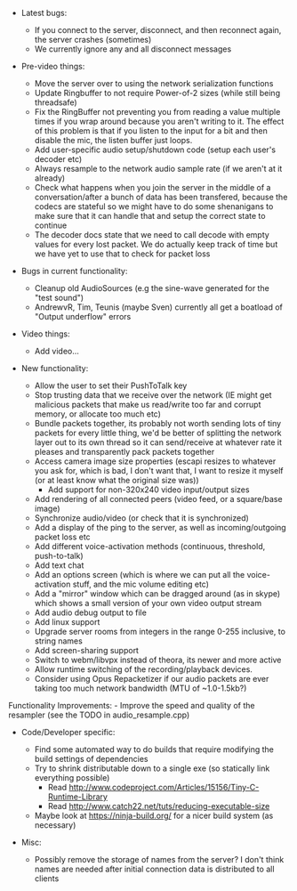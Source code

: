 - Latest bugs:
    - If you connect to the server, disconnect, and then reconnect again, the server crashes (sometimes)
    - We currently ignore any and all disconnect messages

- Pre-video things:
    - Move the server over to using the network serialization functions
    - Update Ringbuffer to not require Power-of-2 sizes (while still being threadsafe)
    - Fix the RingBuffer not preventing you from reading a value multiple times if you wrap around because you aren't writing to it. The effect of this problem is that if you listen to the input for a bit and then disable the mic, the listen buffer just loops.
    - Add user-specific audio setup/shutdown code (setup each user's decoder etc)
    - Always resample to the network audio sample rate (if we aren't at it already)
    - Check what happens when you join the server in the middle of a conversation/after a bunch of data has been transfered, because the codecs are stateful so we might have to do some shenanigans to make sure that it can handle that and setup the correct state to continue
    - The decoder docs state that we need to call decode with empty values for every lost packet. We do actually keep track of time but we have yet to use that to check for packet loss

- Bugs in current functionality:
    - Cleanup old AudioSources (e.g the sine-wave generated for the "test sound")
    - AndrewvR, Tim, Teunis (maybe Sven) currently all get a boatload of "Output underflow" errors

- Video things:
    - Add video...

- New functionality:
    - Allow the user to set their PushToTalk key
    - Stop trusting data that we receive over the network (IE might get malicious packets that make us read/write too far and corrupt memory, or allocate too much etc)
    - Bundle packets together, its probably not worth sending lots of tiny packets for every little thing, we'd be better of splitting the network layer out to its own thread so it can send/receive at whatever rate it pleases and transparently pack packets together
    - Access camera image size properties (escapi resizes to whatever you ask for, which is bad, I don't want that, I want to resize it myself (or at least know what the original size was))
        - Add support for non-320x240 video input/output sizes
    - Add rendering of all connected peers (video feed, or a square/base image)
    - Synchronize audio/video (or check that it is synchronized)
    - Add a display of the ping to the server, as well as incoming/outgoing packet loss etc
    - Add different voice-activation methods (continuous, threshold, push-to-talk)
    - Add text chat
    - Add an options screen (which is where we can put all the voice-activation stuff, and the mic volume editing etc)
    - Add a "mirror" window which can be dragged around (as in skype) which shows a small version of your own video output stream
    - Add audio debug output to file
    - Add linux support
    - Upgrade server rooms from integers in the range 0-255 inclusive, to string names
    - Add screen-sharing support
    - Switch to webm/libvpx instead of theora, its newer and more active
    - Allow runtime switching of the recording/playback devices.
    - Consider using Opus Repacketizer if our audio packets are ever taking too much network bandwidth (MTU of ~1.0-1.5kb?)

Functionality Improvements:
    - Improve the speed and quality of the resampler (see the TODO in audio_resample.cpp)

- Code/Developer specific:
    - Find some automated way to do builds that require modifying the build settings of dependencies
    - Try to shrink distributable down to a single exe (so statically link everything possible)
        - Read http://www.codeproject.com/Articles/15156/Tiny-C-Runtime-Library
        - Read http://www.catch22.net/tuts/reducing-executable-size
    - Maybe look at https://ninja-build.org/ for a nicer build system (as necessary)

- Misc:
    - Possibly remove the storage of names from the server? I don't think names are needed after initial connection data is distributed to all clients
